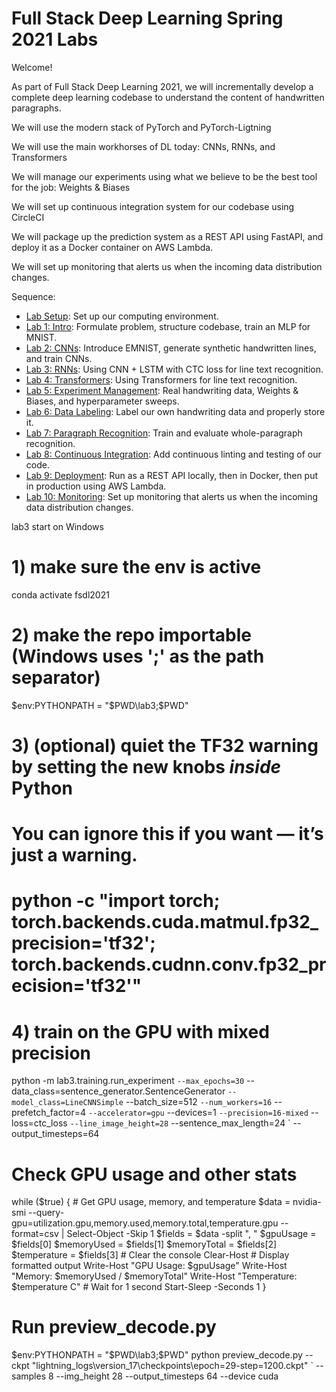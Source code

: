 # Full Stack Deep Learning Spring 2021 Labs

Welcome!

As part of Full Stack Deep Learning 2021, we will incrementally develop a complete deep learning codebase to understand the content of handwritten paragraphs.

We will use the modern stack of PyTorch and PyTorch-Ligtning

We will use the main workhorses of DL today: CNNs, RNNs, and Transformers

We will manage our experiments using what we believe to be the best tool for the job: Weights & Biases

We will set up continuous integration system for our codebase using CircleCI

We will package up the prediction system as a REST API using FastAPI, and deploy it as a Docker container on AWS Lambda.

We will set up monitoring that alerts us when the incoming data distribution changes.

Sequence:

- [Lab Setup](setup/readme.md): Set up our computing environment.
- [Lab 1: Intro](lab1/readme.md): Formulate problem, structure codebase, train an MLP for MNIST.
- [Lab 2: CNNs](lab2/readme.md): Introduce EMNIST, generate synthetic handwritten lines, and train CNNs.
- [Lab 3: RNNs](lab3/readme.md): Using CNN + LSTM with CTC loss for line text recognition.
- [Lab 4: Transformers](lab4/readme.md): Using Transformers for line text recognition.
- [Lab 5: Experiment Management](lab5/readme.md): Real handwriting data, Weights & Biases, and hyperparameter sweeps.
- [Lab 6: Data Labeling](lab6/readme.md): Label our own handwriting data and properly store it.
- [Lab 7: Paragraph Recognition](lab7/readme.md): Train and evaluate whole-paragraph recognition.
- [Lab 8: Continuous Integration](lab8/readme.md): Add continuous linting and testing of our code.
- [Lab 9: Deployment](lab9/readme.md): Run as a REST API locally, then in Docker, then put in production using AWS Lambda.
- [Lab 10: Monitoring](lab10/readme.md): Set up monitoring that alerts us when the incoming data distribution changes.

lab3 start on Windows
# 1) make sure the env is active
conda activate fsdl2021

# 2) make the repo importable (Windows uses ';' as the path separator)
$env:PYTHONPATH = "$PWD\lab3;$PWD"

# 3) (optional) quiet the TF32 warning by setting the new knobs *inside* Python
#    You can ignore this if you want — it’s just a warning.
# python -c "import torch; torch.backends.cuda.matmul.fp32_precision='tf32'; torch.backends.cudnn.conv.fp32_precision='tf32'"

# 4) train on the GPU with mixed precision
python -m lab3.training.run_experiment `
  --max_epochs=30 `
  --data_class=sentence_generator.SentenceGenerator `
  --model_class=LineCNNSimple `
  --batch_size=512 `
  --num_workers=16 `
  --prefetch_factor=4 `
  --accelerator=gpu `
  --devices=1 `
  --precision=16-mixed `
  --loss=ctc_loss `
  --line_image_height=28 `
  --sentence_max_length=24 `
  --output_timesteps=64


# Check GPU usage and other stats
while ($true) {
    # Get GPU usage, memory, and temperature
    $data = nvidia-smi --query-gpu=utilization.gpu,memory.used,memory.total,temperature.gpu --format=csv | Select-Object -Skip 1
    $fields = $data -split ", "
    $gpuUsage = $fields[0]
    $memoryUsed = $fields[1]
    $memoryTotal = $fields[2]
    $temperature = $fields[3]
    # Clear the console
    Clear-Host
    # Display formatted output
    Write-Host "GPU Usage: $gpuUsage"
    Write-Host "Memory: $memoryUsed / $memoryTotal"
    Write-Host "Temperature: $temperature C"
    # Wait for 1 second
    Start-Sleep -Seconds 1
}

# Run preview_decode.py
$env:PYTHONPATH = "$PWD\lab3;$PWD"
python preview_decode.py --ckpt "lightning_logs\version_17\checkpoints\epoch=29-step=1200.ckpt" `
  --samples 8 --img_height 28 --output_timesteps 64 --device cuda
